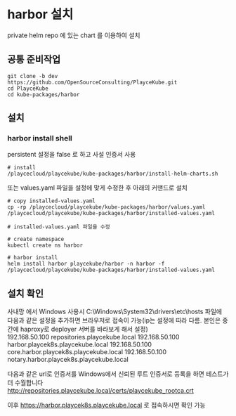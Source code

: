 # harbor 설치

private helm repo 에 있는 chart 를 이용하여 설치

## 공통 준비작업

```ShellSession
git clone -b dev https://github.com/OpenSourceConsulting/PlayceKube.git
cd PlayceKube
cd kube-packages/harbor
```

## 설치

### harbor install shell

persistent 설정을 false 로 하고 사설 인증서 사용

```ShellSession
# install
/playcecloud/playcekube/kube-packages/harbor/install-helm-charts.sh
```

또는 values.yaml 파일을 설정에 맞게 수정한 후 아래의 커맨드로 설치

```ShellSession
# copy installed-values.yaml
cp -rp /playcecloud/playcekube/kube-packages/harbor/values.yaml /playcecloud/playcekube/kube-packages/harbor/installed-values.yaml

# installed-values.yaml 파일을 수정

# create namespace
kubectl create ns harbor

# harbor install
helm install harbor playcekube/harbor -n harbor -f /playcecloud/playcekube/kube-packages/harbor/installed-values.yaml
```

## 설치 확인

사내망 에서 Windows 사용시 C:\Windows\System32\drivers\etc\hosts 파일에 다음과 같은 설정을 추가하면 브라우저로 접속이 가능(ip는 설정에 따라 다름. 본인은 중간에 haproxy로 deployer 서버를 바라보게 해서 설정)  
192.168.50.100 repositories.playcekube.local
192.168.50.100 harbor.playcek8s.playcekube.local
192.168.50.100 core.harbor.playcek8s.playcekube.local
192.168.50.100 notary.harbor.playcek8s.playcekube.local

다음과 같은 url로 인증서를 Windows에서 신뢰된 루트 인증서로 등록을 하면 테스트가 더 수월합니다
http://repositories.playcekube.local/certs/playcekube_rootca.crt

이후 https://harbor.playcek8s.playcekube.local 로 접속하시면 확인 가능

